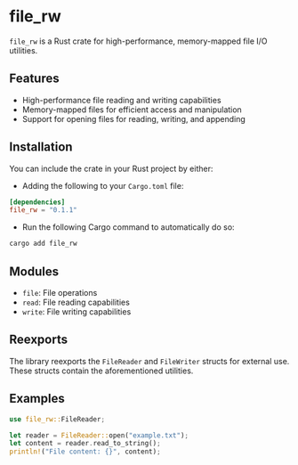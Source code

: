 # file_rw

`file_rw` is a Rust crate for high-performance, memory-mapped file I/O utilities.

## Features

- High-performance file reading and writing capabilities
- Memory-mapped files for efficient access and manipulation
- Support for opening files for reading, writing, and appending

## Installation

You can include the crate in your Rust project by either:

- Adding the following to your `Cargo.toml` file:

```toml
[dependencies]
file_rw = "0.1.1"
```

- Run the following Cargo command to automatically do so:

```bash
cargo add file_rw
```

## Modules

- `file`: File operations
- `read`: File reading capabilities
- `write`: File writing capabilities

## Reexports

The library reexports the `FileReader` and `FileWriter` structs for external use. These structs contain the aforementioned utilities.

## Examples

```rust
use file_rw::FileReader;

let reader = FileReader::open("example.txt");
let content = reader.read_to_string();
println!("File content: {}", content);
```
